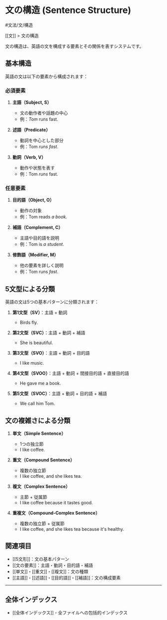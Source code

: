 ﻿# 文の構造 (Sentence Structure)

#文法/文/構造

[[文]] > 文の構造

文の構造は、英語の文を構成する要素とその関係を表すシステムです。

## 基本構造
英語の文は以下の要素から構成されます：

### 必須要素
1. **主語（Subject, S）**
   - 文の動作者や話題の中心
   - 例：*Tom* runs fast.

2. **述語（Predicate）**
   - 動詞を中心とした部分
   - 例：Tom *runs fast*.

3. **動詞（Verb, V）**
   - 動作や状態を表す
   - 例：Tom *runs* fast.

### 任意要素
1. **目的語（Object, O）**
   - 動作の対象
   - 例：Tom reads *a book*.

2. **補語（Complement, C）**
   - 主語や目的語を説明
   - 例：Tom is *a student*.

3. **修飾語（Modifier, M）**
   - 他の要素を詳しく説明
   - 例：Tom runs *fast*.

## 5文型による分類
英語の文は5つの基本パターンに分類されます：

1. **第1文型（SV）**：主語 + 動詞
   - Birds fly.

2. **第2文型（SVC）**：主語 + 動詞 + 補語
   - She is beautiful.

3. **第3文型（SVO）**：主語 + 動詞 + 目的語
   - I like music.

4. **第4文型（SVOO）**：主語 + 動詞 + 間接目的語 + 直接目的語
   - He gave me a book.

5. **第5文型（SVOC）**：主語 + 動詞 + 目的語 + 補語
   - We call him Tom.

## 文の複雑さによる分類
1. **単文（Simple Sentence）**
   - 1つの独立節
   - I like coffee.

2. **重文（Compound Sentence）**
   - 複数の独立節
   - I like coffee, and she likes tea.

3. **複文（Complex Sentence）**
   - 主節 + 従属節
   - I like coffee because it tastes good.

4. **重複文（Compound-Complex Sentence）**
   - 複数の独立節 + 従属節
   - I like coffee, and she likes tea because it's healthy.

## 関連項目
- [[5文形]]：文の基本パターン
- [[文の要素]]：主語・動詞・目的語・補語
- [[単文]]・[[重文]]・[[複文]]：文の種類
- [[主語]]・[[述語]]・[[目的語]]・[[補語]]：文の構成要素

---

## 全体インデックス
- [[全体インデックス]] - 全ファイルへの包括的インデックス 